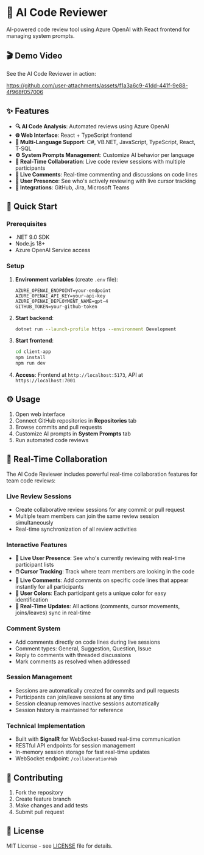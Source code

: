 # 🤖 AI Code Reviewer

AI-powered code review tool using Azure OpenAI with React frontend for managing system prompts.

## 🎬 Demo Video

See the AI Code Reviewer in action:

https://github.com/user-attachments/assets/f1a3a6c9-41dd-441f-9e88-4f968f057006

## ✨ Features

- **🔍 AI Code Analysis**: Automated reviews using Azure OpenAI
- **🌐 Web Interface**: React + TypeScript frontend
- **🎯 Multi-Language Support**: C#, VB.NET, JavaScript, TypeScript, React, T-SQL
- **⚙️ System Prompts Management**: Customize AI behavior per language
- **🤝 Real-Time Collaboration**: Live code review sessions with multiple participants
- **💬 Live Comments**: Real-time commenting and discussions on code lines
- **👥 User Presence**: See who's actively reviewing with live cursor tracking
- **🔗 Integrations**: GitHub, Jira, Microsoft Teams

## 🚀 Quick Start

### Prerequisites

- .NET 9.0 SDK
- Node.js 18+
- Azure OpenAI Service access

### Setup

1. **Environment variables** (create `.env` file):

   ```env
   AZURE_OPENAI_ENDPOINT=your-endpoint
   AZURE_OPENAI_API_KEY=your-api-key
   AZURE_OPENAI_DEPLOYMENT_NAME=gpt-4
   GITHUB_TOKEN=your-github-token
   ```

2. **Start backend**:

   ```bash
   dotnet run --launch-profile https --environment Development
   ```

3. **Start frontend**:

   ```bash
   cd client-app
   npm install
   npm run dev
   ```

4. **Access**: Frontend at `http://localhost:5173`, API at `https://localhost:7001`

## ⚙️ Usage

1. Open web interface
2. Connect GitHub repositories in **Repositories** tab
3. Browse commits and pull requests
4. Customize AI prompts in **System Prompts** tab
5. Run automated code reviews

## 🤝 Real-Time Collaboration

The AI Code Reviewer includes powerful real-time collaboration features for team code reviews:

### **Live Review Sessions**

- Create collaborative review sessions for any commit or pull request
- Multiple team members can join the same review session simultaneously
- Real-time synchronization of all review activities

### **Interactive Features**

- **👥 Live User Presence**: See who's currently reviewing with real-time participant lists
- **🖱️ Cursor Tracking**: Track where team members are looking in the code
- **💬 Live Comments**: Add comments on specific code lines that appear instantly for all participants
- **🎨 User Colors**: Each participant gets a unique color for easy identification
- **🔄 Real-Time Updates**: All actions (comments, cursor movements, joins/leaves) sync in real-time

### **Comment System**

- Add comments directly on code lines during live sessions
- Comment types: General, Suggestion, Question, Issue
- Reply to comments with threaded discussions
- Mark comments as resolved when addressed

### **Session Management**

- Sessions are automatically created for commits and pull requests
- Participants can join/leave sessions at any time
- Session cleanup removes inactive sessions automatically
- Session history is maintained for reference

### **Technical Implementation**

- Built with **SignalR** for WebSocket-based real-time communication
- RESTful API endpoints for session management
- In-memory session storage for fast real-time updates
- WebSocket endpoint: `/collaborationHub`

## 🤝 Contributing

1. Fork the repository
2. Create feature branch
3. Make changes and add tests
4. Submit pull request

## 📄 License

MIT License - see [LICENSE](LICENSE) file for details.
